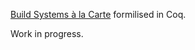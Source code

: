 [Build Systems à la Carte](https://github.com/snowleopard/build) formilised in Coq.

Work in progress.